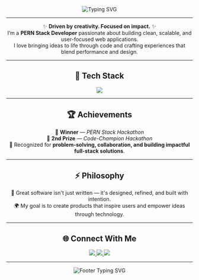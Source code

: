 <!-- HEADER -->
<div align="center">

<img src="https://readme-typing-svg.herokuapp.com?font=Fira+Code&size=30&duration=3000&pause=1000&color=00D9FF&center=true&vCenter=true&width=600&lines=Hey!+I'm+Adarsh+Yadav;Full+Stack+Developer+💻;Hackathon+Winner+🏆;Creator+%7C+Builder+%7C+Innovator" alt="Typing SVG" />

</div>

---

<!-- INTRO -->
<div align="center">

✨ <strong>Driven by creativity. Focused on impact.</strong> ✨  
I’m a <strong>PERN Stack Developer</strong> passionate about building clean, scalable, and user-focused web applications.  
I love bringing ideas to life through code and crafting experiences that blend performance and design.  

</div>

---

<!-- TECH STACK -->
<h2 align="center">🧠 Tech Stack</h2>
<p align="center">
  <img src="https://skillicons.dev/icons?i=react,nodejs,express,postgresql,mongodb,js,html,css,tailwind,git,github,vscode,docker&theme=dark" />
</p>

---

<!-- ACHIEVEMENTS -->
<h2 align="center">🏆 Achievements</h2>

<p align="center">
  🥇 <strong>Winner</strong> — <em>PERN Stack Hackathon</em> <br/>
  🥈 <strong>2nd Prize</strong> — <em>Code-Champion Hackathon</em> <br/>
  🚀 Recognized for <strong>problem-solving, collaboration, and building impactful full-stack solutions</strong>.  
</p>

---

<!-- PHILOSOPHY -->
<h2 align="center">⚡ Philosophy</h2>

<p align="center">
  💬 Great software isn't just written — it's designed, refined, and built with intention.  
  <br/>  
  🌍 My goal is to create products that inspire users and empower ideas through technology.  
</p>

---

<!-- CONNECT -->
<h2 align="center">🌐 Connect With Me</h2>
<p align="center">
  <a href="https://github.com/adarshy129" target="_blank">
    <img src="https://img.shields.io/badge/GitHub-0A192F?style=for-the-badge&logo=github&logoColor=00D9FF" />
  </a>
  <a href="https://www.linkedin.com/in/adarshy129/" target="_blank">
    <img src="https://img.shields.io/badge/LinkedIn-0A192F?style=for-the-badge&logo=linkedin&logoColor=FF00E6" />
  </a>
  <a href="mailto:adarshy129@gmail.com" target="_blank">
    <img src="https://img.shields.io/badge/Email-0A192F?style=for-the-badge&logo=gmail&logoColor=00D9FF" />
  </a>
</p>

---

<!-- FOOTER -->
<p align="center">
  <img src="https://readme-typing-svg.herokuapp.com?font=JetBrains+Mono&size=20&duration=2500&pause=1000&color=FF00E6&center=true&vCenter=true&width=480&lines=Code+with+passion+and+precision.;Think.+Build.+Deliver.;Turning+ideas+into+impact+🚀" alt="Footer Typing SVG" />
</p>

